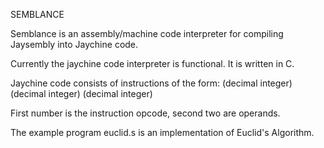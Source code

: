 SEMBLANCE

Semblance is an assembly/machine code interpreter for compiling Jaysembly into Jaychine code.

Currently the jaychine code interpreter is functional. It is written in C.

Jaychine code consists of instructions of the form: (decimal integer) (decimal integer) (decimal integer)

First number is the instruction opcode, second two are operands.

The example program euclid.s is an implementation of Euclid's Algorithm.
